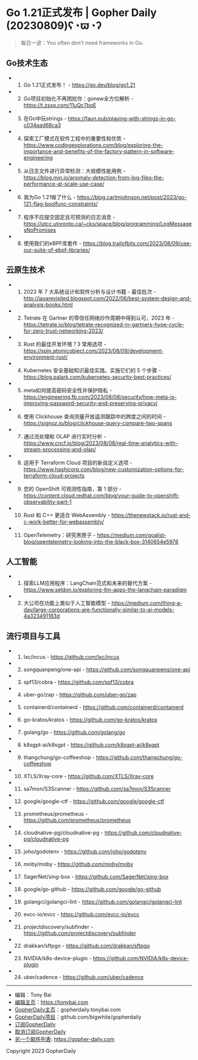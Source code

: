 # Go 1.21正式发布 | Gopher Daily (20230809)ʕ◔ϖ◔ʔ

>每日一谚：You often don&#39;t need frameworks in Go.

## Go技术生态


- 1. Go 1.21正式发布！ - https://go.dev/blog/go1.21

- 2. Go项目初始化不再困扰你：gonew全方位解析 - https://t.zsxq.com/11uQc7bqE

- 3. 在Go中玩strings - https://faun.pub/playing-with-strings-in-go-c034aad68ca3

- 4. 探索工厂模式在软件工程中的重要性和优势 - https://www.codingexplorations.com/blog/exploring-the-importance-and-benefits-of-the-factory-pattern-in-software-engineering

- 5. 从日志文件进行异常检测：大规模性能用例 - https://blog.min.io/anomaly-detection-from-log-files-the-performance-at-scale-use-case/

- 6. 我为Go 1.21做了什么 - https://blog.carlmjohnson.net/post/2023/go-121-flag-boolfunc-constraints/

- 7. 程序不应提交固定且可预测的日志消息 - https://utcc.utoronto.ca/~cks/space/blog/programming/LogMessagesNoPromises

- 8. 使用我们的eBPF库套件 - https://blog.trailofbits.com/2023/08/09/use-our-suite-of-ebpf-libraries/


## 云原生技术


- 1. 2023 年 7 大系统设计和软件分析与设计书籍 - 最佳批次 - http://javarevisited.blogspot.com/2022/06/best-system-design-and-analysis-books.html

- 2. Tetrate 在 Gartner 的零信任网络炒作周期中得到认可，2023 年 - https://tetrate.io/blog/tetrate-recognized-in-gartners-hype-cycle-for-zero-trust-networking-2023/

- 3. Rust 的最佳开发环境？3 常用选项 - https://spin.atomicobject.com/2023/08/09/development-environment-rust/

- 4. Kubernetes 安全基础知识最佳实践。实施它们的 5 个步骤 - https://blog.palark.com/kubernetes-security-best-practices/

- 5. meta如何提高密码安全性并保护隐私 - https://engineering.fb.com/2023/08/08/security/how-meta-is-improving-password-security-and-preserving-privacy/

- 6. 使用 Clickhouse 查询测量开放遥测跟踪中的跨度之间的时间 - https://signoz.io/blog/clickhouse-query-compare-two-spans

- 7. 通过流处理和 OLAP 进行实时分析 - https://www.cncf.io/blog/2023/08/08/real-time-analytics-with-stream-processing-and-olap/

- 8. 适用于 Terraform Cloud 项目的新自定义选项 - https://www.hashicorp.com/blog/new-customization-options-for-terraform-cloud-projects

- 9. 您的 OpenShift 可观测性指南，第 1 部分 - https://content.cloud.redhat.com/blog/your-guide-to-openshift-observability-part-1

- 10. Rust 和 C&#43;&#43; 更适合 WebAssembly - https://thenewstack.io/rust-and-c-work-better-for-webassembly/

- 11. OpenTelemetry：研究黑匣子 - https://medium.com/goalist-blog/opentelemetry-looking-into-the-black-box-3140654e5978


## 人工智能


- 1. 探索LLM应用程序：LangChain范式和未来的替代方案 - https://www.seldon.io/exploring-llm-apps-the-langchain-paradigm

- 2. 大公司在功能上类似于人工智能模型 - https://medium.com/thing-a-day/large-corporations-are-functionally-similar-to-ai-models-4a323491183d


## 流行项目与工具


- 1. lxc/incus - https://github.com/lxc/incus

- 2. songquanpeng/one-api - https://github.com/songquanpeng/one-api

- 3. spf13/cobra - https://github.com/spf13/cobra

- 4. uber-go/zap - https://github.com/uber-go/zap

- 5. containerd/containerd - https://github.com/containerd/containerd

- 6. go-kratos/kratos - https://github.com/go-kratos/kratos

- 7. golang/go - https://github.com/golang/go

- 8. k8sgpt-ai/k8sgpt - https://github.com/k8sgpt-ai/k8sgpt

- 9. thangchung/go-coffeeshop - https://github.com/thangchung/go-coffeeshop

- 10. XTLS/Xray-core - https://github.com/XTLS/Xray-core

- 11. sa7mon/S3Scanner - https://github.com/sa7mon/S3Scanner

- 12. google/google-ctf - https://github.com/google/google-ctf

- 13. prometheus/prometheus - https://github.com/prometheus/prometheus

- 14. cloudnative-pg/cloudnative-pg - https://github.com/cloudnative-pg/cloudnative-pg

- 15. joho/godotenv - https://github.com/joho/godotenv

- 16. moby/moby - https://github.com/moby/moby

- 17. SagerNet/sing-box - https://github.com/SagerNet/sing-box

- 18. google/go-github - https://github.com/google/go-github

- 19. golangci/golangci-lint - https://github.com/golangci/golangci-lint

- 20. evcc-io/evcc - https://github.com/evcc-io/evcc

- 21. projectdiscovery/subfinder - https://github.com/projectdiscovery/subfinder

- 22. drakkan/sftpgo - https://github.com/drakkan/sftpgo

- 23. NVIDIA/k8s-device-plugin - https://github.com/NVIDIA/k8s-device-plugin

- 24. uber/cadence - https://github.com/uber/cadence


----

- 编辑：Tony Bai
- [编辑主页](https://tonybai.com)：https://tonybai.com
- [GopherDaily主页](https://gopherdaily.tonybai.com)：gopherdaily.tonybai.com
- [GopherDaily项目](https://github.com/bigwhite/gopherdaily)：github.com/bigwhite/gopherdaily
- [订阅GopherDaily](https://gopherdaily.tonybai.com/subscribe)
- [取消订阅GopherDaily](https://gopherdaily.tonybai.com/unsubscribe)
- [另一个邮件列表](https://gopher-daily.com): https://gopher-daily.com

Copyright 2023 GopherDaily
